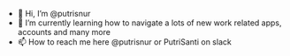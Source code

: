 - 👋 Hi, I’m @putrisnur
- 🌱 I’m currently learning how to navigate a lots of new work related apps, accounts and many more
- 📫 How to reach me here @putrisnur or PutriSanti on slack

<!---
putrisnur/putrisnur is a ✨ special ✨ repository because its `README.md` (this file) appears on your GitHub profile.
You can click the Preview link to take a look at your changes.
--->
